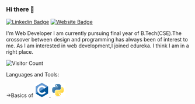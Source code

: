 ### Hi there 👋

[![Linkedin Badge](https://img.shields.io/badge/-vinaya-blue?style=flat-square&logo=Linkedin&logoColor=white&link=https://www.linkedin.com/in/bhumireddy-vinaya-pratheeka-45173a231/)](https://www.linkedin.com/in/bhumireddy-vinaya-pratheeka-45173a231/)
[![Website Badge](https://img.shields.io/badge/StackOverflow-vinaya-yellow)](https://stackoverflow.com/users/22347776/vinaya-pratheeka)


I'm
Web Developer
I am currently pursuing final year of B.Tech(CSE).The crossover between design and programming has always been of interest to me. As I am interested in web development,I joined edureka. I think I am in a right place. 


![Visitor Count](https://profile-counter.glitch.me/vinayapratheeka/count.svg)

Languages and Tools: 

->Basics of 
 <a href="https://www.cprogramming.com/" target="_blank" rel="noreferrer">
        <img src="https://raw.githubusercontent.com/devicons/devicon/master/icons/c/c-original.svg" alt="c" width="40" height="40" />
    </a>
    <a href="https://www.python.org" target="_blank" rel="noreferrer">
        <img src="https://raw.githubusercontent.com/devicons/devicon/master/icons/python/python-original.svg" alt="python" width="40" height="40" />
    </a>



